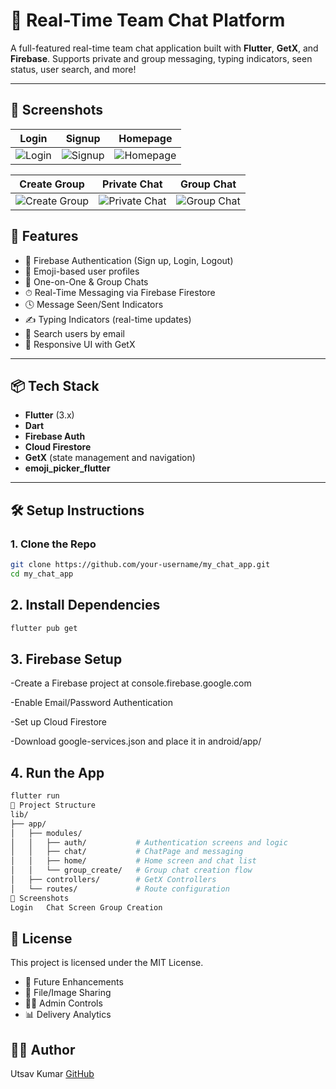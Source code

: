 # 💬 Real-Time Team Chat Platform

A full-featured real-time team chat application built with **Flutter**, **GetX**, and **Firebase**. Supports private and group messaging, typing indicators, seen status, user search, and more!

---
## 🧪 Screenshots

| Login | Signup | Homepage |
|-------|--------|----------|
| ![Login](assets/ss/l1.png) | ![Signup](assets/ss/l2.png) | ![Homepage](assets/ss/l3.png) |

| Create Group | Private Chat | Group Chat |
|--------------|--------------|------------|
| ![Create Group](assets/ss/l4.png) | ![Private Chat](assets/ss/l5.png) | ![Group Chat](assets/ss/l6.png) |


## 🚀 Features

- 🔐 Firebase Authentication (Sign up, Login, Logout)
- 👤 Emoji-based user profiles
- 💬 One-on-One & Group Chats
- ⏱ Real-Time Messaging via Firebase Firestore
- 🕓 Message Seen/Sent Indicators
- ✍️ Typing Indicators (real-time updates)
- 🔎 Search users by email
- 📱 Responsive UI with GetX

---

## 📦 Tech Stack

- **Flutter** (3.x)
- **Dart**
- **Firebase Auth**
- **Cloud Firestore**
- **GetX** (state management and navigation)
- **emoji_picker_flutter**

---

## 🛠 Setup Instructions

### 1. Clone the Repo

```bash
git clone https://github.com/your-username/my_chat_app.git
cd my_chat_app
```


## 2. Install Dependencies
```bash
flutter pub get
```
## 3. Firebase Setup
-Create a Firebase project at console.firebase.google.com

-Enable Email/Password Authentication

-Set up Cloud Firestore

-Download google-services.json and place it in android/app/

## 4. Run the App
```bash
flutter run
📁 Project Structure
lib/
├── app/
│   ├── modules/
│   │   ├── auth/           # Authentication screens and logic
│   │   ├── chat/           # ChatPage and messaging
│   │   ├── home/           # Home screen and chat list
│   │   └── group_create/   # Group chat creation flow
│   ├── controllers/        # GetX Controllers
│   └── routes/             # Route configuration
🧪 Screenshots
Login	Chat Screen	Group Creation
```

## 📄 License
This project is licensed under the MIT License.

- 🌟 Future Enhancements
- 📎 File/Image Sharing
- 👨‍💼 Admin Controls
- 📊 Delivery Analytics

## 👨‍💻 Author
Utsav Kumar
[GitHub](https://github.com/jhautsav14)
